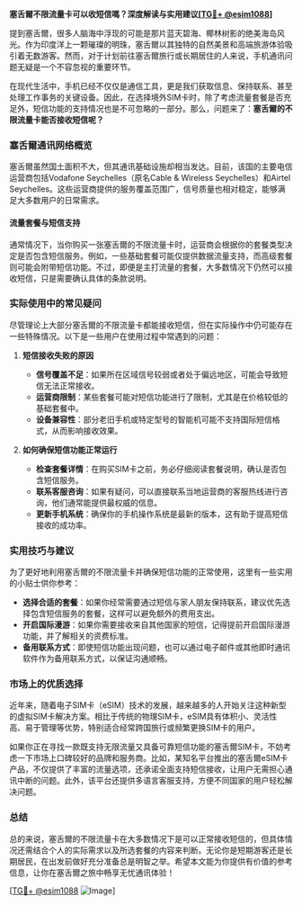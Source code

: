 **塞舌爾不限流量卡可以收短信嗎？深度解读与实用建议[[TG💪+ @esim1088](https://t.me/s/esim1088)]**

提到塞舌爾，很多人脑海中浮现的可能是那片蓝天碧海、椰林树影的绝美海岛风光。作为印度洋上一颗璀璨的明珠，塞舌爾以其独特的自然美景和高端旅游体验吸引着无数游客。然而，对于计划前往塞舌爾旅行或长期居住的人来说，手机通讯问题无疑是一个不容忽视的重要环节。

在现代生活中，手机已经不仅仅是通信工具，更是我们获取信息、保持联系、甚至处理工作事务的关键设备。因此，在选择境外SIM卡时，除了考虑流量套餐是否充足外，短信功能的支持情况也是不可忽略的一部分。那么，问题来了：**塞舌爾的不限流量卡能否接收短信呢？**

### 塞舌爾通讯网络概览

塞舌爾虽然国土面积不大，但其通讯基础设施却相当发达。目前，该国的主要电信运营商包括Vodafone Seychelles（原名Cable & Wireless Seychelles）和Airtel Seychelles。这些运营商提供的服务覆盖范围广，信号质量也相对稳定，能够满足大多数用户的日常需求。

#### 流量套餐与短信支持

通常情况下，当你购买一张塞舌爾的不限流量卡时，运营商会根据你的套餐类型决定是否包含短信服务。例如，一些基础套餐可能仅提供数据流量支持，而高级套餐则可能会附带短信功能。不过，即便是主打流量的套餐，大多数情况下仍然可以接收短信，只是需要确认具体的条款说明。

### 实际使用中的常见疑问

尽管理论上大部分塞舌爾的不限流量卡都能接收短信，但在实际操作中仍可能存在一些特殊情况。以下是一些用户在使用过程中常遇到的问题：

1. **短信接收失败的原因**
   - **信号覆盖不足**：如果所在区域信号较弱或者处于偏远地区，可能会导致短信无法正常接收。
   - **运营商限制**：某些套餐可能对短信功能进行了限制，尤其是在价格较低的基础套餐中。
   - **设备兼容性**：部分老旧手机或特定型号的智能机可能不支持国际短信格式，从而影响接收效果。

2. **如何确保短信功能正常运行**
   - **检查套餐详情**：在购买SIM卡之前，务必仔细阅读套餐说明，确认是否包含短信服务。
   - **联系客服咨询**：如果有疑问，可以直接联系当地运营商的客服热线进行咨询，他们通常能提供最权威的信息。
   - **更新手机系统**：确保你的手机操作系统是最新的版本，这有助于提高短信接收的成功率。

### 实用技巧与建议

为了更好地利用塞舌爾的不限流量卡并确保短信功能的正常使用，这里有一些实用的小贴士供你参考：

- **选择合适的套餐**：如果你经常需要通过短信与家人朋友保持联系，建议优先选择包含短信服务的套餐，这样可以避免额外的费用支出。
- **开启国际漫游**：如果你需要接收来自其他国家的短信，记得提前开启国际漫游功能，并了解相关的资费标准。
- **备用联系方式**：即使短信功能出现问题，也可以通过电子邮件或其他即时通讯软件作为备用联系方式，以保证沟通顺畅。

### 市场上的优质选择

近年来，随着电子SIM卡（eSIM）技术的发展，越来越多的人开始关注这种新型的虚拟SIM卡解决方案。相比于传统的物理SIM卡，eSIM具有体积小、灵活性高、易于管理等优势，特别适合经常跨国旅行或频繁更换SIM卡的用户。

如果你正在寻找一款既支持无限流量又具备可靠短信功能的塞舌爾SIM卡，不妨考虑一下市场上口碑较好的品牌和服务商。比如，某知名平台推出的塞舌爾eSIM卡产品，不仅提供了丰富的流量选项，还承诺全面支持短信接收，让用户无需担心通讯中断的问题。此外，该平台还提供多语言客服支持，方便不同国家的用户轻松解决问题。

### 总结

总的来说，塞舌爾的不限流量卡在大多数情况下是可以正常接收短信的，但具体情况还需结合个人的实际需求以及所选套餐的内容来判断。无论你是短期游客还是长期居民，在出发前做好充分准备总是明智之举。希望本文能为你提供有价值的参考信息，让你在塞舌爾之旅中畅享无忧通讯体验！

[[TG💪+ @esim1088](https://t.me/s/esim1088) ![Image](https://i.postimg.cc/4NQfJmqS/Snipaste-2025-05-13-00-14-12.png)]